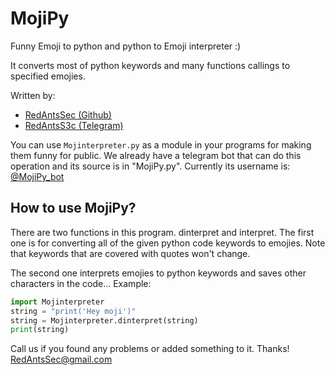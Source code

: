 # MojiPy
Funny Emoji to python and python to Emoji interpreter :)

It converts most of python keywords and many functions callings to specified emojies.

Written by:
- [RedAntsSec (Github)](https://github.com/RedAntsSec)
- [RedAntsS3c (Telegram)](https://t.me/RedAntsS3c)

You can use `Mojinterpreter.py` as a module in your programs for making them funny for public.
We already have a telegram bot that can do this operation and its source is in "MojiPy.py". Currently its username is: [@MojiPy_bot](https://t.me/MojiPy_bot)

## How to use MojiPy?
There are two functions in this program. dinterpret and interpret. The first one is for converting all of the given python code keywords to emojies.
Note that keywords that are covered with quotes won't change.

The second one interprets emojies to python keywords and saves other characters in the code...
Example:
```python
import Mojinterpreter
string = "print('Hey moji')"
string = Mojinterpreter.dinterpret(string)
print(string)
```
Call us if you found any problems or added something to it. Thanks!
[RedAntsSec@gmail.com](mailto:RedAntsSec@gmail.com)

